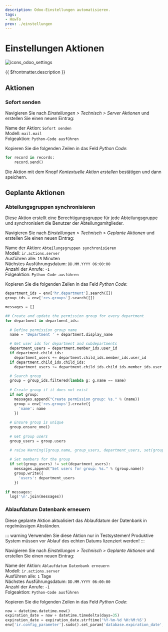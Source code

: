 ```yaml
---
description: Odoo-Einstellungen automatisieren.
tags:
- HowTo
prev: ./einstellungen
---
```

# Einstellungen Aktionen
![icons_odoo_settings](assets/icons_odoo_settings.png)

{{ $frontmatter.description }}

## Aktionen

### Sofort senden

Navigieren Sie nach *Einstellungen > Technisch > Server Aktionen* und erstellen Sie einen neuen Eintrag:

Name der Aktion: `Sofort senden`\
Modell: `mail.mail`\
Folgeaktion: `Python-Code ausführen`

Kopieren Sie die folgenden Zeilen in das Feld *Python Code*:

```python
for record in records:
	record.send()
```

Die Aktion mit dem Knopf *Kontextuelle Aktion erstellen* bestätigen und dann speichern.

## Geplante Aktionen

### Abteilungsgruppen synchronisieren

Diese Aktion erstellt eine Berechtigungsgruppe für jede Abteilungsgruppe und synchronisiert die Benutzer der Abteilungsmitglieder.

Navigieren Sie nach *Einstellungen > Technisch > Geplante Aktionen* und erstellen Sie einen neuen Eintrag:

Name der Aktion: `Abteilungsgruppen synchronisieren`\
Modell: `ir.actions.server`\
Ausführen alle: `15` Minuten\
Nächstes Ausführungsdatum: `DD.MM.YYYY 06:00:00`\
Anzahl der Anrufe: `-1`\
Folgeaktion: `Python-Code ausführen`

Kopieren Sie die folgenden Zeilen in das Feld *Python Code*:

```python
department_ids = env['hr.department'].search([])
group_ids = env['res.groups'].search([])

messages = []

## Create and update the permission group for every department
for department in department_ids:
  
  # Define permission group name
  name = 'Department ' + department.display_name

  # Get user ids for department and subdepartments
  department_users = department.member_ids.user_id
  if department.child_ids:
    department_users += department.child_ids.member_ids.user_id
  if department.child_ids.child_ids:
    department_users += department.child_ids.child_ids.member_ids.user_id

  # Search group
  group = group_ids.filtered(lambda g: g.name == name)
  
  # Create group if it does not exist
  if not group:
    messages.append("Create permission group: %s." % (name))
    group = env['res.groups'].create({
      'name': name
    })
    
  # Ensure group is unique
  group.ensure_one()
    
  # Get group users
  group_users = group.users

  # raise Warning([group.name, group_users, department_users, set(group_users) == set(department_users)])
    
  # Set members for the group
  if set(group_users) != set(department_users):
    messages.append("Set users for group: %s." % (group.name))
    group.write({
      'users': department_users
    })
    
if messages:
  log('\n'.join(messages))
```

### Ablaufdatum Datenbank erneuern

Diese geplante Aktion aktualisiert das Ablaufdatum der Datenbank in regelmässigen Abständen.

::: warning
Verwenden Sie diese Aktion nur in Testsystemen! Produktive System müssen vor Ablauf des echten Datums lizenziert werden!
:::

Navigieren Sie nach *Einstellungen > Technisch > Geplante Aktionen* und erstellen Sie einen neuen Eintrag:

Name der Aktion: `Ablaufdatum Datenbank erneuern`\
Modell: `ir.actions.server`\
Ausführen alle: `1` Tage\
Nächstes Ausführungsdatum: `DD.MM.YYYY 06:00:00`\
Anzahl der Anrufe: `-1`\
Folgeaktion: `Python-Code ausführen`

Kopieren Sie die folgenden Zeilen in das Feld *Python Code*:

```python
now = datetime.datetime.now()
expiration_date = now + datetime.timedelta(days=35)
expiration_date = expiration_date.strftime('%Y-%m-%d %H:%M:%S')
env['ir.config_parameter'].sudo().set_param('database.expiration_date', expiration_date)
```
